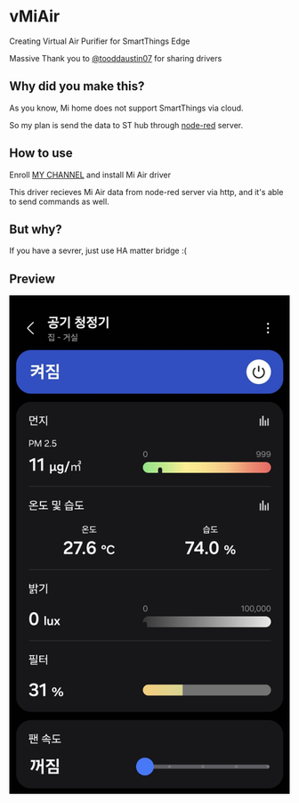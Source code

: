 # vMiAir
Creating Virtual Air Purifier for SmartThings Edge

Massive Thank you to [@tooddaustin07](https://github.com/toddaustin07) for sharing drivers

## Why did you make this?
As you know, Mi home does not support SmartThings via cloud. 

So my plan is send the data to ST hub through [node-red](https://github.com/stason325/node-red-contrib-miio-localdevices) server.

## How to use

Enroll [MY CHANNEL](https://bestow-regional.api.smartthings.com/invite/OzMgQBYw48l9) and install Mi Air driver

This driver recieves Mi Air data from node-red server via http, and it's able to send commands as well.

## But why?
If you have a sevrer, just use HA matter bridge :(

## Preview
![?](https://github.com/jjyn0215/vMiAir/blob/main/Screenshot_20240906_030806_SmartThings.jpg)
